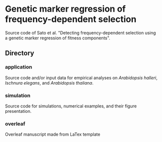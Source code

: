 # Genetic marker regression of frequency-dependent selection  
Source code of Sato et al. "Detecting frequency-dependent selection using a genetic marker regression of fitness components".  

## Directory

### application  
Source code and/or input data for empirical analyses on *Arabidopsis halleri*, *Ischnura elegans*, and *Arabidopsis thaliana*.

### simulation  
Source code for simulations, numerical examples, and their figure presentation.  

### overleaf
Overleaf manuscript made from LaTex template  
